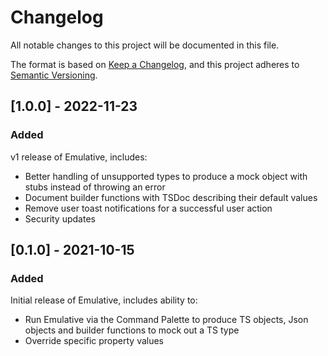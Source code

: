 # Changelog

All notable changes to this project will be documented in this file.

The format is based on [Keep a Changelog](https://keepachangelog.com/en/1.0.0/),
and this project adheres to [Semantic Versioning](https://semver.org/spec/v2.0.0.html).

## [1.0.0] - 2022-11-23

### Added

v1 release of Emulative, includes:

- Better handling of unsupported types to produce a mock object with stubs instead of throwing an error
- Document builder functions with TSDoc describing their default values
- Remove user toast notifications for a successful user action
- Security updates

## [0.1.0] - 2021-10-15

### Added

Initial release of Emulative, includes ability to:

- Run Emulative via the Command Palette to produce TS objects, Json objects and builder functions to mock out a TS type
- Override specific property values
